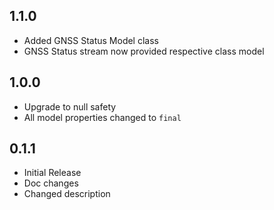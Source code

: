 ## 1.1.0

* Added GNSS Status Model class
* GNSS Status stream now provided respective class model

## 1.0.0

* Upgrade to null safety
* All model properties changed to `final`

## 0.1.1

* Initial Release
* Doc changes
* Changed description
